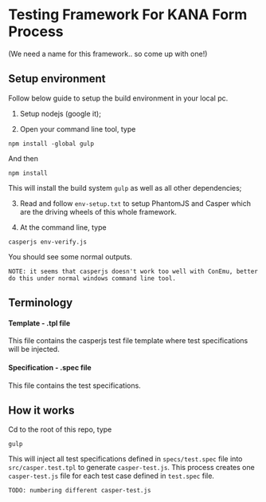 # Testing Framework For KANA Form Process
(We need a name for this framework.. so come up with one!)

## Setup environment
Follow below guide to setup the build environment in your local pc.

1. Setup nodejs (google it);

2. Open your command line tool, type
```
npm install -global gulp
```
And then
```
npm install
```
This will install the build system ```gulp``` as well as all other dependencies;

3. Read and follow ```env-setup.txt``` to setup PhantomJS and Casper which are the driving wheels of this whole framework.

4. At the command line, type
```
casperjs env-verify.js
```
You should see some normal outputs.
```
NOTE: it seems that casperjs doesn't work too well with ConEmu, better do this under normal windows command line tool.
```


## Terminology
#### Template - .tpl file
This file contains the casperjs test file template where test specifications will be injected.

#### Specification - .spec file
This file contains the test specifications.

## How it works

Cd to the root of this repo, type
```
gulp
```
This will inject all test specifications defined in ```specs/test.spec``` file into ```src/casper.test.tpl``` to generate ```casper-test.js```. This process creates one ```casper-test.js``` file for each test case defined in ```test.spec``` file.
```
TODO: numbering different casper-test.js
```
